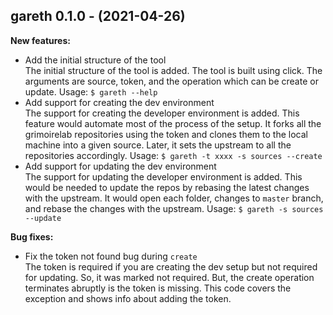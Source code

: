 ## gareth 0.1.0 - (2021-04-26)

**New features:**

 * Add the initial structure of the tool\
   The initial structure of the tool is added. The tool is built using
   click. The arguments are source, token, and the operation which can be
   create or update. Usage: ``` $ gareth --help ```
 * Add support for creating the dev environment\
   The support for creating the developer environment is added. This
   feature would automate most of the  process of the setup. It forks all
   the grimoirelab repositories using the token and clones them to the
   local machine into a  given source. Later, it sets the upstream to all
   the repositories accordingly. Usage: ``` $ gareth -t xxxx -s sources
   --create ```
 * Add support for updating the dev environment\
   The support for updating the developer environment is added. This
   would be needed to update the repos by rebasing the latest changes
   with the upstream. It would open each folder, changes to `master`
   branch, and rebase the changes with the upstream. Usage: ``` $ gareth
   -s sources --update ```

**Bug fixes:**

 * Fix the token not found bug during `create`\
   The token is required if you are creating the dev setup but not
   required for updating. So, it was marked not required. But, the create
   operation terminates abruptly is the token is missing. This code
   covers the exception and shows info about adding the token.

